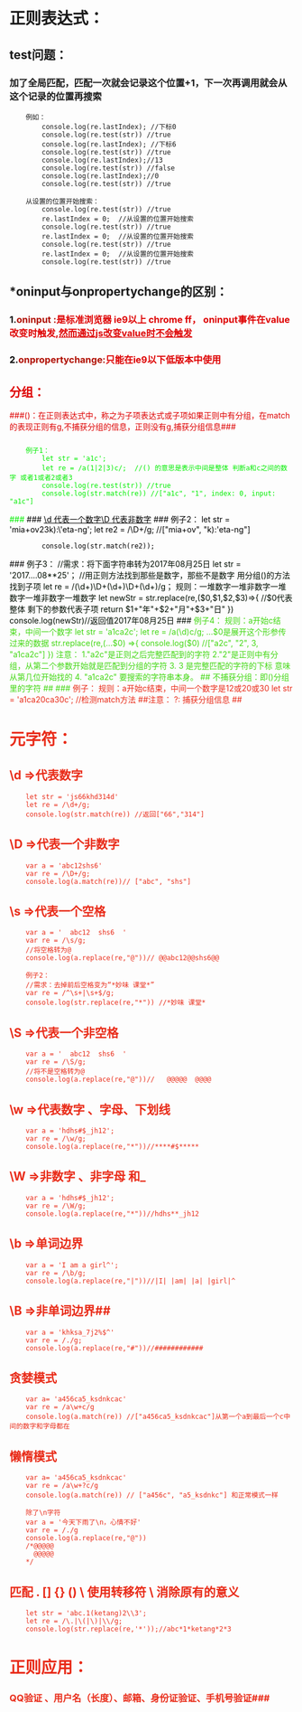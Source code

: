 # 正则表达式： #
## test问题： ##
### 加了全局匹配，匹配一次就会记录这个位置+1，下一次再调用就会从这个记录的位置再搜索 ###
		例如：
			console.log(re.lastIndex); //下标0
			console.log(re.test(str)) //true
			console.log(re.lastIndex); //下标6
			console.log(re.test(str)) //true
			console.log(re.lastIndex);//13
			console.log(re.test(str)) //false
			console.log(re.lastIndex);//0
			console.log(re.test(str)) //true
	
		从设置的位置开始搜索：
			console.log(re.test(str)) //true
			re.lastIndex = 0;  //从设置的位置开始搜索
			console.log(re.test(str)) //true
			re.lastIndex = 0;  //从设置的位置开始搜索
			console.log(re.test(str)) //true
			re.lastIndex = 0;  //从设置的位置开始搜索
			console.log(re.test(str)) //true	

## *oninput与onpropertychange的区别： ##
### 1.<font color=#blue>oninput<font> :<font color=#deeppink>是标准浏览器 ie9以上 chrome ff， oninput事件在value改变时触发,<u>然而通过js改变value时不会触发</u><font> ###
### <font color=#000>2.<font><font color=#blue>onpropertychange:<font><font color=#deeppink>只能在ie9以下低版本中使用<font> ###
## 分组： ##
###()：在正则表达式中，称之为子项表达式或子项如果正则中有分组，在match的表现正则有g,不捕获分组的信息，正则没有g,捕获分组信息###
### <font color=#green>
		例子1：
			let str = 'a1c';
			let re = /a(1|2|3)c/;  //() 的意思是表示中间是整体 判断a和c之间的数字 或者1或者2或者3
			console.log(re.test(str)) //true
			console.log(str.match(re)) //["a1c", "1", index: 0, input: "a1c"]
<font>
### <font color=#plum>
### <u>\d 代表一个数字\D 代表非数字</u> ###
		例子2：
			let str = 'mia+ov23k):\'eta-ng';
			let re2 = /\D+/g;  //["mia+ov", "k):'eta-ng"]

			console.log(str.match(re2));
<font>
### <font color=#gold>
		例子3：
			//需求：将下面字符串转为2017年08月25日
			let str = '2017....08**25'；
			//用正则方法找到那些是数字，那些不是数字 用分组()的方法找到子项
			let re = /(\d+)\D+(\d+)\D+(\d+)/g；
			规则：一堆数字一堆非数字一堆数字一堆非数字一堆数字
			let newStr = str.replace(re,($0,$1,$2,$3)=>{
				//$0代表整体 剩下的参数代表子项
				return $1+"年"+$2+"月"+$3+"日"
			})
			console.log(newStr)//返回值2017年08月25日
<font>
### <font color=#42d813>
		例子4：
			规则：a开始c结束，中间一个数字
			let str = 'a1ca2c';
			let re = /a(\d)c/g;
			...$0是展开这个形参传过来的数据
			str.replace(re,(...$0) =>{
				console.log($0) //["a2c", "2", 3, "a1ca2c"]
			})
			注意： 1."a2c"是正则之后完整匹配到的字符
				  2."2"是正则中有分组，从第二个参数开始就是匹配到分组的字符
				  3. 3 是完整匹配的字符的下标 意味从第几位开始找的
				  4. "a1ca2c" 要搜索的字符串本身。
<font>
## 不捕获分组：即()分组里的字符 ##
### <font color=#e92c19>
		例子：
			规则：a开始c结束，中间一个数字是12或20或30
			let str = 'a1ca20ca30c';
			//检测match方法
		



<font>
##注意： ?:  捕获分组信息 ##

# 元字符： #
## \d  =>代表数字 ##
		let str = 'js66khd314d'
		let re = /\d+/g; 
		console.log(str.match(re)) //返回["66","314"]
## \D =>代表一个非数字 ##
		var a = 'abc12shs6'
		var re = /\D+/g;
		console.log(a.match(re))// ["abc", "shs"]
##  \s	=>代表一个空格 ##
		var a = '  abc12  shs6  '
		var re = /\s/g;
		//将空格转为@
		console.log(a.replace(re,"@"))// @@abc12@@shs6@@

		例子2：
		//需求：去掉前后空格变为“*妙味 课堂*”
		var re = /^\s+|\s+$/g;
		console.log(str.replace(re,"*")) //*妙味 课堂*
## \S  =>代表一个非空格 ##
		var a = '  abc12  shs6  '
		var re = /\S/g;
		//将不是空格转为@
		console.log(a.replace(re,"@"))//   @@@@@  @@@@
## \w =>代表数字 、字母、下划线 ##
		var a = 'hdhs#$_jh12';
		var re = /\w/g;
		console.log(a.replace(re,"*"))//****#$*****
## \W =>非数字 、非字母 和_ ##
		var a = 'hdhs#$_jh12';
		var re = /\W/g;
		console.log(a.replace(re,"*"))//hdhs**_jh12
## \b =>单词边界 ##
		var a = 'I am a girl^';
		var re = /\b/g;
		console.log(a.replace(re,"|"))//|I| |am| |a| |girl|^
##   \B =>非单词边界##
		var a = 'khksa_7j2%$^'
		var re = /./g;
		console.log(a.replace(re,"#"))//############
## 贪婪模式 ##
		var a= 'a456ca5_ksdnkcac'
		var re = /a\w+c/g
		console.log(a.match(re)) //["a456ca5_ksdnkcac"]从第一个a到最后一个c中间的数字和字母都在
## 懒惰模式   ##
		var a= 'a456ca5_ksdnkcac'
		var re = /a\w+?c/g
		console.log(a.match(re)) // ["a456c", "a5_ksdnkc"] 和正常模式一样
		
		除了\n字符
		var a = '今天下雨了\n，心情不好'
		var re = /./g
		console.log(a.replace(re,"@"))   
		/*@@@@@
		  @@@@@
		*/
## 匹配 . [] {} () \ 使用转移符 \ 消除原有的意义 ##
		let str = 'abc.1(ketang)2\\3';
		let re = /\.|\(|\)|\\/g;
		console.log(str.replace(re,'*'));//abc*1*ketang*2*3
# 正则应用： #
### QQ验证 、用户名（长度）、邮箱、身份证验证、手机号验证###